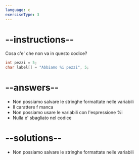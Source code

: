 ```yaml
---
language: c
exerciseType: 3
---
```


# --instructions--

Cosa c'e' che non va in questo codice?
```c
int pezzi = 5;
char label[] = "Abbiamo %i pezzi", 5;
```

# --answers--

- Non possiamo salvare le stringhe formattate nelle variabili
- Il carattere f manca
- Non possiamo usare le variabili con l'espressione %i
- Nulla e' sbagliato nel codice

# --solutions--

- Non possiamo salvare le stringhe formattate nelle variabili
